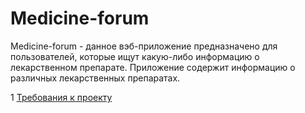 # Medicine-forum

Medicine-forum - данное вэб-приложение предназначено для пользователей, которые ищут какую-либо информацию о лекарственном препарате. Приложение содержит информацию о различных лекарственных препаратах.

1 [Требования к проекту](docs/project_requirements.md)  
